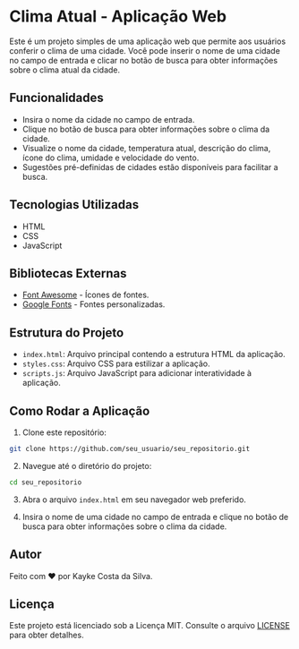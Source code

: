 # Clima Atual - Aplicação Web

Este é um projeto simples de uma aplicação web que permite aos usuários conferir o clima de uma cidade. Você pode inserir o nome de uma cidade no campo de entrada e clicar no botão de busca para obter informações sobre o clima atual da cidade.

## Funcionalidades

- Insira o nome da cidade no campo de entrada.
- Clique no botão de busca para obter informações sobre o clima da cidade.
- Visualize o nome da cidade, temperatura atual, descrição do clima, ícone do clima, umidade e velocidade do vento.
- Sugestões pré-definidas de cidades estão disponíveis para facilitar a busca.

## Tecnologias Utilizadas

- HTML
- CSS
- JavaScript

## Bibliotecas Externas

- [Font Awesome](https://fontawesome.com/) - Ícones de fontes.
- [Google Fonts](https://fonts.google.com/) - Fontes personalizadas.

## Estrutura do Projeto

- `index.html`: Arquivo principal contendo a estrutura HTML da aplicação.
- `styles.css`: Arquivo CSS para estilizar a aplicação.
- `scripts.js`: Arquivo JavaScript para adicionar interatividade à aplicação.

## Como Rodar a Aplicação

1. Clone este repositório:

```bash
git clone https://github.com/seu_usuario/seu_repositorio.git
```

2. Navegue até o diretório do projeto:

```bash
cd seu_repositorio
```

3. Abra o arquivo `index.html` em seu navegador web preferido.

4. Insira o nome de uma cidade no campo de entrada e clique no botão de busca para obter informações sobre o clima da cidade.


## Autor

Feito com ❤️ por Kayke Costa da Silva.

## Licença

Este projeto está licenciado sob a Licença MIT. Consulte o arquivo [LICENSE](LICENSE) para obter detalhes.
